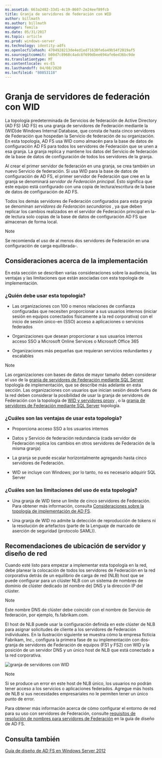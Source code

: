 ```yaml
---
ms.assetid: 663a2482-33d1-4c19-8607-2e24eef89fcb
title: Granja de servidores de federación con WID
author: billmath
ms.author: billmath
manager: femila
ms.date: 05/31/2017
ms.topic: article
ms.prod: windows-server
ms.technology: identity-adfs
ms.openlocfilehash: 4704928213de4ed1ed71630fe6a49b54f2019af5
ms.sourcegitcommit: b00d7c8968c4adc8f699dbee694afe6ed36bc9de
ms.translationtype: MT
ms.contentlocale: es-ES
ms.lasthandoff: 04/08/2020
ms.locfileid: "80853118"
---
```

# <a name="federation-server-farm-using-wid"></a>Granja de servidores de federación con WID

La topología predeterminada de Servicios de federación de Active Directory (AD FS) \(AD FS\) es una granja de servidores de Federación mediante la \(WID\)de Windows Internal Database, que consta de hasta cinco servidores de Federación que hospedan la Servicio de federación de su organización. En esta topología, AD FS usa WID como almacén para la base de datos de configuración AD FS para todos los servidores de Federación que se unen a esa granja. La granja replica y mantiene los datos del Servicio de federación de la base de datos de configuración de todos los servidores de la granja.  
  
Al crear el primer servidor de federación en una granja, se crea también un nuevo Servicio de federación. Si usa WID para la base de datos de configuración de AD FS, el primer servidor de Federación que cree en la granja se denominará *servidor de Federación principal*. Esto significa que este equipo está configurado con una copia de lectura\/escritura de la base de datos de configuración de AD FS.  
  
Todos los demás servidores de Federación configurados para esta granja se denominan *servidores de Federación secundarios* , ya que deben replicar los cambios realizados en el servidor de Federación principal en la\-de lectura solo copias de la base de datos de configuración AD FS que almacenan de forma local.  
  
> [!NOTE]  
> Se recomienda el uso de al menos dos servidores de Federación en una configuración de carga equilibrada\-.  
  
## <a name="deployment-considerations"></a>Consideraciones acerca de la implementación  
En esta sección se describen varias consideraciones sobre la audiencia, las ventajas y las limitaciones que están asociadas con esta topología de implementación.  
  
### <a name="who-should-use-this-topology"></a>¿Quién debe usar esta topología?  
  
-   Las organizaciones con 100 o menos relaciones de confianza configuradas que necesiten proporcionar a sus usuarios internos \(iniciar sesión en equipos conectados físicamente a la red corporativa\) con el inicio de sesión único\-en \(SSO\) acceso a aplicaciones o servicios federados  
  
-   Organizaciones que desean proporcionar a sus usuarios internos acceso SSO a Microsoft Online Services o Microsoft Office 365  
  
-   Organizaciones más pequeñas que requieran servicios redundantes y escalables  
  
> [!NOTE]  
> Las organizaciones con bases de datos de mayor tamaño deben considerar el uso de la [granja de servidores de Federación mediante SQL Server](Federation-Server-Farm-Using-SQL-Server.md) topología de implementación, que se describe más adelante en esta sección. Las organizaciones con usuarios que inician sesión desde fuera de la red deben considerar la posibilidad de usar la granja de servidores de Federación con la topología de [WID y servidores proxy](Federation-Server-Farm-Using-WID-and-Proxies.md) , o la [granja de servidores de Federación mediante SQL Server](Federation-Server-Farm-Using-SQL-Server.md) topología.  
  
### <a name="what-are-the-benefits-of-using-this-topology"></a>¿Cuáles son las ventajas de usar esta topología?  
  
-   Proporciona acceso SSO a los usuarios internos  
  
-   Datos y Servicio de federación redundancia \(cada servidor de Federación replica los cambios en otros servidores de Federación de la misma granja\)  
  
-   La granja se puede escalar horizontalmente agregando hasta cinco servidores de Federación.  
  
-   WID se incluye con Windows; por lo tanto, no es necesario adquirir SQL Server  
  
### <a name="what-are-the-limitations-of-using-this-topology"></a>¿Cuáles son las limitaciones del uso de esta topología?  
  
-   Una granja de WID tiene un límite de cinco servidores de Federación. Para obtener más información, consulta [Consideraciones sobre la topología de implementación de AD FS](AD-FS-Deployment-Topology-Considerations.md).  
  
-   Una granja de WID no admite la detección de reproducción de tokens ni la resolución de artefactos \(parte de la Lenguaje de marcado de aserción de seguridad \(protocolo SAML\)\).  
  
## <a name="server-placement-and-network-layout-recommendations"></a>Recomendaciones de ubicación de servidor y diseño de red  
Cuando esté listo para empezar a implementar esta topología en la red, debe planear la colocación de todos los servidores de Federación en la red corporativa detrás de un equilibrio de carga de red \(NLB\) host que se puede configurar para un clúster NLB con un sistema de nombres de dominio de clúster dedicado \(el nombre de\) DNS y la dirección IP del clúster.  
  
> [!NOTE]  
> Este nombre DNS de clúster debe coincidir con el nombre de Servicio de federación, por ejemplo, fs.fabrikam.com.  
  
El host de NLB puede usar la configuración definida en este clúster de NLB para asignar solicitudes de cliente a los servidores de Federación individuales. En la ilustración siguiente se muestra cómo la empresa ficticia Fabrikam, Inc., configura la primera fase de su implementación con dos\-granja de servidores de Federación de equipos \(FS1 y FS2\) con WID y la posición de un servidor DNS y un único host de NLB que está conectado a la red corporativa.  
  
![granja de servidores con WID](media/FarmWID.gif)  
  
> [!NOTE]  
> Si se produce un error en este host de NLB único, los usuarios no podrán tener acceso a los servicios o aplicaciones federados. Agregue más hosts de NLB si sus necesidades empresariales no le permiten tener un único punto de error.  
  
Para obtener más información acerca de cómo configurar el entorno de red para su uso con servidores de Federación, consulte [requisitos de resolución de nombres para servidores de Federación](Name-Resolution-Requirements-for-Federation-Servers.md) en la guía de diseño de AD FS.  
  
## <a name="see-also"></a>Consulta también
[Guía de diseño de AD FS en Windows Server 2012](AD-FS-Design-Guide-in-Windows-Server-2012.md)
